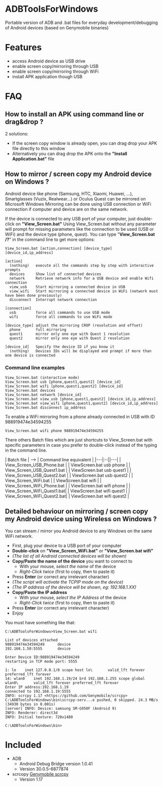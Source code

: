 # ADBToolsForWindows
Portable version of ADB and .bat files for everyday development/debugging of Android devices (based on Genymobile binaries)


# Features
* access Android device as USB drive
* enable screen copy/mirroring through USB
* enable screen copy/mirroring through WiFi 
* install APK application though USB 

  
# FAQ


## How to install an APK using command line or drag&drop ?
2 solutions:
- If the screen copy window is already open, you can drag drop your APK file directly to this window
- Alternatively you can drag drop the APK onto the **"Install Application.bat"** file



## How to mirror / screen copy my Android device on Windows ?
Android device like phone (Samsung, HTC, Xiaomi, Huawei, ...), Smartglasses (Vuzix, Realwear...) or Oculus Quest can be mirrored on Microsoft Windows
Mirroring can be done using USB connection or WiFi connection if computer and device are on the same network.

If the device is connected to any USB port of your computer, just double-click on **"View_Screen.bat"**
Using View_Screen.bat without any parameter will prompt for missing parameters like the connection to be used (USB or WiFi) and the device type (phone, quest).
You can type "**View_Screen.bat /?**" in the command line to get more options:

```
View_Screen.bat [action,connection] [device_type] [device_id,ip_address]

[action]
  (nothing)   execute all the commands step by step with interactive prompts
  devices     Show list of connected devices
  network     Retrieve network info for a USB device and enable Wifi connection
  view_usb    Start mirroring a connected device in USB
  view_wifi   Start mirroring a connected device in WiFi (network must have been done previously)
  disconnect  Interrupt network connection

[connection]
  usb         force all commands to use USB mode
  wifi        force all commands to use WiFi mode

[device_type] adjust the mirroring CROP (resolution and offset)
  phone       full mirroring
  quest1      mirror only one eye with Quest 1 resolution
  quest2      mirror only one eye with Quest 2 resolution

[device_id]   Specify the device ID if you know it
  (nothing)   Devices IDs will be displayed and prompt if more than one device is connected
```

### Command line examples
```
View_Screen.bat (interactive mode)
View_Screen.bat usb [phone,quest1,quest2] [device_id]
View_Screen.bat wifi [phone,quest1,quest2] [device_id]
View_Screen.bat devices
View_Screen.bat network [device_id]
View_Screen.bat view_usb [phone,quest1,quest2] [device_id,ip_address]
View_Screen.bat view_wifi [phone,quest1,quest2] [device_id,ip_address]
View_Screen.bat disconnect ip_address
```
To enable a WiFi mirroring from a phone already connected in USB with ID 988919474e34594255
```
View_Screen.bat wifi phone 988919474e34594255
```
                
There others Batch files which are just shortcuts to View_Screen.bat with specific parameters in case you prefer to double-click instead of the typing in the command line.


| Batch file | --> | Command line equivalent |
|---|:-:||---|
| View_Screen_USB_Phone.bat  | | ViewScreen.bat usb phone     |
| View_Screen_USB_Quest1.bat | | ViewScreen.bat usb quest1    |
| View_Screen_USB_Quest2.bat | | ViewScreen.bat usb quest2    |
| View_Screen_WiFi.bat       | | ViewScreen.bat wifi          |
| View_Screen_WiFi_Phone.bat | | ViewScreen.bat wifi phone    |
| View_Screen_WiFi_Quest1.bat| | ViewScreen.bat wifi quest1   |
| View_Screen_WiFi_Quest2.bat| | ViewScreen.bat wifi quest2   |



## Detailed behaviour on mirroring / screen copy my Android device using Wireless on Windows ?
You can stream / mirror you  Android device to any Windows on the same WiFi network.
- First, plug your device to a USB port of your computer
- **Double-click** on **"View_Screen_WiFi.bat"** or **"View_Screen.bat wifi"**
- *(The list of all Android connected devices will be shown)*
- **Copy/Paste the name of the device** you want to connect to
  - With your mouse, *select the name* of the device
  - *Right-Click twice* (first to copy, then to paste it)
- Press **Enter** (or correct any irrelevant character)
- *(The script will activate the TCPIP mode on the device)*
- *(The IP address of the device will be shown, eg: 192.168.1.XX)*
- **Copy/Paste the IP address**
  - With your mouse, *select the IP Address* of the device
  - *Right-Click twice* (first to copy, then to paste it)
- Press **Enter** (or correct any irrelevant character)
- Enjoy

You must have something like that:

```
C:\ADBToolsForWindows>View_Screen.bat wifi

List of devices attached
988919474e34594249      device
192.168.1.50:5555       device

Enter Device ID:988919474e34594249
restarting in TCP mode port: 5555

1: lo    inet 127.0.0.1/8 scope host lo\       valid_lft forever preferred_lft forever
14: wlan0    inet 192.168.1.19/24 brd 192.168.1.255 scope global wlan0\       valid_lft forever preferred_lft forever
Enter IP address:192.168.1.19
connected to 192.168.1.19:5555
INFO: scrcpy 1.17 <https://github.com/Genymobile/scrcpy>
C:\ADBToolsForWindows\bin\scrcpy-serv...e pushed, 0 skipped. 24.3 MB/s (34930 bytes in 0.001s)
[server] INFO: Device: samsung SM-G950F (Android 9)
INFO: Renderer: direct3d
INFO: Initial texture: 720x1480

C:\ADBToolsForWindows\bin>
```



# Included
* ADB 
  * Android Debug Bridge version 1.0.41
  * Version 30.0.5-6877874
* scrcopy [Genymobile scrcpy](https://github.com/Genymobile/scrcpy)
  * Version 1.17
